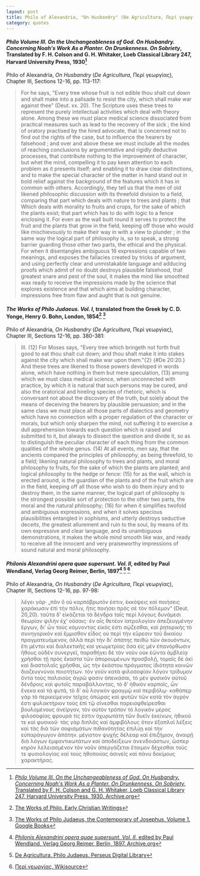 ```yaml
---
layout: post
title: Philo of Alexandria, "On Husbandry" (De Agricultura, Περί γεωργίας)
category: quotes
---
```


#### *Philo Volume III. On the Unchangeableness of God. On Husbandry. Concerning Noah's Work As a Planter. On Drunkenness. On Sobriety*, Translated by F. H. Colson and G. H. Whitaker, Loeb Classical Library 247, Harvard University Press, 1930[^1]

[^1]: [*Philo Volume III. On the Unchangeableness of God. On Husbandry. Concerning Noah's Work As a Planter. On Drunkenness. On Sobriety*, Translated by F. H. Colson and G. H. Whitaker, Loeb Classical Library 247, Harvard University Press, 1930. Archive.org](https://archive.org/details/PhiloSupplement01Genesis/Philo%2003%20Unchangeable%2C%20Husbandry%2C%20Noah%2C%20Drunk%2C%20Sober/page/n119/mode/2up)

Philo of Alexandria, *On Husbandry* (*De Agricultura*, Περί γεωργίας), Chapter III, Sections 12-16, pp. 113-117:

> For he says, "Every tree whose fruit is not edible thou shalt cut down and shalt make into a palisade to resist the city, which shall make war against thee" (Deut. xx. 20). The Scripture uses these trees to represent the purely intellectual activities which deal with theory alone. Among these we must place medical science dissociated from practical measures such as lead to the recovery of the sick ; the kind of oratory practised by the hired advocate, that is concerned not to find out the rights of the case, but to influence the hearers by falsehood ; and over and above these we must include all the modes of reaching conclusions by argumentative and rigidly deductive processes, that contribute nothing to the improvement of character, but whet the mind, compelling it to pay keen attention to each problem as it presents itself; and enabling it to draw clear distinctions, and to make the special character of the matter in hand stand out in bold relief against the background of the features which it has in common with others. Accordingly, they tell us that the men of old likened philosophic discussion with its threefold division to a field, comparing that part which deals with nature to trees and plants ; that Which deals with morality to fruits and crops, for the sake of which the plants exist; that part which has to do with logic to a fence enclosing it. For even as the wall built round it serves to protect the fruit and the plants that grow in the field, keeping off those who would like mischievously to make their way in with a view to plunder ; in the same way the logical part of philosophy is, so to speak, a strong barrier guarding those other two parts, the ethical and the physical. For when it disentangles ambiguous 16 expressions capable of two meanings, and exposes the fallacies created by tricks of argument, and using perfectly clear and unmistakable language and adducing proofs which admit of no doubt destroys plausible falsehood, that greatest snare and pest of the soul, it makes the mind like smoothed wax ready to receive the impressions made by the science that explores existence and that which aims at building character, impressions free from flaw and aught that is not genuine.

#### *The Works of Philo Judaeus. Vol. I*, translated from the Greek by C. D. Yonge, Henry G. Bohn, London, 1854[^5] [^6]

Philo of Alexandria, *On Husbandry* (*De Agricultura*, Περί γεωργίας), Chapter III, Sections 12-16, pp. 380-381:

[^5]: [The Works of Philo. Early Christian Writings](http://www.earlychristianwritings.com/yonge/book11.html)

[^6]: [The Works of Philo Judaeus, the Contemporary of Josephus. Volume 1. Google Books](https://www.google.ca/books/edition/The_Works_of_Philo_Judaeus_the_Contempor/VZ5UAAAAcAAJ?hl=en&gbpv=0)

> III. (12) For Moses says, "Every tree which bringeth not forth fruit good to eat thou shalt cut down; and thou shalt make it into stakes against the city which shall make war upon them."{2} {#De 20:20.} And these trees are likened to those powers developed in words alone, which have nothing in them but mere speculation, (13) among which we must class medical science, when unconnected with practice, by which it is natural that such persons may be cured, and also the oratorical and hireling species of rhetoric, which is conversant not about the discovery of the truth, but solely about the means of deceiving the hearers by plausible persuasion; and in the same class we must place all those parts of dialectics and geometry which have no connection with a proper regulation of the character or morals, but which only sharpen the mind, not suffering it to exercise a dull apprehension towards each question which is raised and submitted to it, but always to dissect the question and divide it, so as to distinguish the peculiar character of each thing from the common qualities of the whole genus. (14) At all events, men say, that the ancients compared the principles of philosophy, as being threefold, to a field; likening natural philosophy to trees and plants, and moral philosophy to fruits, for the sake of which the plants are planted; and logical philosophy to the hedge or fence: (15) for as the wall, which is erected around, is the guardian of the plants and of the fruit which are in the field, keeping off all those who wish to do them injury and to destroy them, in the same manner, the logical part of philosophy is the strongest possible sort of protection to the other two parts, the moral and the natural philosophy; (16) for when it simplifies twofold and ambiguous expressions, and when it solves specious plausibilities entangled in sophisms, and utterly destroys seductive deceits, the greatest allurement and ruin to the soul, by means of its own expressive and clear language, and its unambiguous demonstrations, it makes the whole mind smooth like wax, and ready to receive all the innocent and very praiseworthy impressions of sound natural and moral philosophy.

#### *Philonis Alexandrini opera quae supersunt. Vol. II*, edited by Paul Wendland, Verlag Georg Reimer, Berlin, 1897[^2] [^3] [^4]

Philo of Alexandria, *On Husbandry* (*De Agricultura*, Περί γεωργίας), Chapter III, Sections 12-16, pp. 97-98:

> λέγει γάρ· „πᾶν ὃ οὐ καρπόβρωτόν ἐστιν, ἐκκόψεις καὶ ποιήσεις χαράκωσιν ἐπὶ τὴν πόλιν, ἥτις ποιήσει πρὸς σὲ τὸν πόλεμον“ (Deut. 20,20). ταῦτα δ’ εἰκάζεται τὰ δένδρα ταῖς περὶ λόγους δυνάμεσι θεωρίαν ψιλὴν ἐχ’ οὔσαις· ἐν αἷς θετέον ἰατρολογίαν ἀπεζευγμένην ἔργων, δι’ ὧν τοὺς κάμνοντας εἰκός ἐστι σῴζεσθαι, καὶ ῥητορικῆς τὸ συνηγορικὸν καὶ ἔμμισθον εἶδος οὐ περὶ τὴν εὕρεσιν τοῦ δικαίου πραγματευόμενον, ἀλλὰ περὶ τὴν δι’ ἀπάτης πειθὼ τῶν ἀκουόντων, ἔτι μέντοι καὶ διαλεκτικῆς καὶ γεωμετρίας ὅσα εἰς μὲν ἐπανόρθωσιν ἤθους οὐδὲν συνεργεῖ, παραθήγει δὲ τὸν νοῦν οὐκ ἐῶντα ἀμβλείᾳ χρῆσθαι τῇ πρὸς ἕκαστα τῶν ἀπορουμένων προσβολῇ, τομαῖς δὲ ἀεὶ καὶ διαστολαῖς χρῆσθαι, ὡς τὴν ἑκάστου πράγματος ἰδιότητα κοινῶν διαζευγνύναι ποιοτήτων. τὸν γοῦν κατὰ φιλοσοφίαν λόγον τρίδυμον ὄντα τοὺς παλαιοὺς ἀγρῶ φασιν ἀπεικάσαι, τὸ μὲν φυσικὸν αὐτοῦ δένδροις καὶ φυτοῖς παραβάλλοντας, τὸ δ’ ἠθικὸν καρποῖς, ὧν ἕνεκα καὶ τὰ φυτά, τὸ δ’ αὖ λογικὸν φραγμῷ καὶ περιβόλῳ· καθάπερ γὰρ τὸ περικείμενον τεῖχος ὀπώρας καὶ φυτῶν τῶν κατὰ τὸν ἀγρόν ἐστι φυλακτήριον τοὺς ἐπὶ τῷ σίνεσθαι παρεισφθείρεσθαι βουλομένους ἀνεῖργον, τὸν αὐτὸν τρόπον τὸ λογικὸν μέρος φιλοσοφίας φρουρά τίς ἐστιν ὀχυρωτάτη τῶν δυεῖν ἐκείνων, ἠθικοῦ τε καὶ φυσικοῦ· τὰς γὰρ διπλᾶς καὶ ἀμφιβόλους ὅταν ἐξαπλοῖ λέξεις καὶ τὰς διὰ τῶν σοφισμάτων πιθανότητας ἐπιλύῃ καὶ τὴν εὐπαράγωγον ἀπάτην. μέγιστον ψυχῆς δέλεαρ καὶ ἐπιζήμιον, ἀναιρῇ διὰ λόγων ἐμφαντικωτάτων καὶ ἀποδείξεων ἀνενδοιάστων, ὥσπερ κηρὸν λελειασμένον τὸν νοῦν ἀπεργάζεται ἕτοιμον δέχεσθαι τούς τε φυσιολογίας καὶ τοὺς ἠθοποιίας ἀσινεῖς καὶ πάνυ δοκίμους χαρακτῆρας.

[^2]: [*Philonis Alexandrini opera quae supersunt. Vol. II*, edited by Paul Wendland, Verlag Georg Reimer, Berlin, 1897. Archive.org](https://archive.org/details/bub_gb_sqKFQNgkSycC/page/n140/mode/2up)

[^3]: [De Agricultura. Philo Judaeus. Perseus Digital Library](https://cts.perseids.org/read/greekLit/tlg0018/tlg009/opp-grc1/1-20)

[^4]: [Περί γεωργίας. Wikisource](https://el.wikisource.org/wiki/%CE%A0%CE%B5%CF%81%CE%AF_%CE%B3%CE%B5%CF%89%CF%81%CE%B3%CE%AF%CE%B1%CF%82)